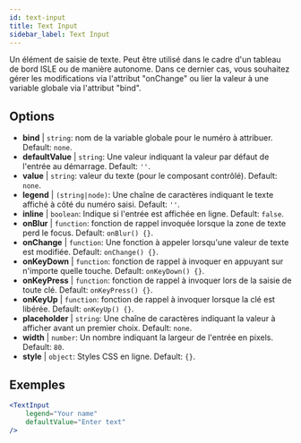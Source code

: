 ```yaml
---
id: text-input
title: Text Input
sidebar_label: Text Input
---
```


Un élément de saisie de texte. Peut être utilisé dans le cadre d'un tableau de bord ISLE ou de manière autonome. Dans ce dernier cas, vous souhaitez gérer les modifications via l'attribut "onChange" ou lier la valeur à une variable globale via l'attribut "bind".

## Options

* __bind__ | `string`: nom de la variable globale pour le numéro à attribuer. Default: `none`.
* __defaultValue__ | `string`: Une valeur indiquant la valeur par défaut de l'entrée au démarrage. Default: `''`.
* __value__ | `string`: valeur du texte (pour le composant contrôlé). Default: `none`.
* __legend__ | `(string|node)`: Une chaîne de caractères indiquant le texte affiché à côté du numéro saisi. Default: `''`.
* __inline__ | `boolean`: Indique si l'entrée est affichée en ligne. Default: `false`.
* __onBlur__ | `function`: fonction de rappel invoquée lorsque la zone de texte perd le focus. Default: `onBlur() {}`.
* __onChange__ | `function`: Une fonction à appeler lorsqu'une valeur de texte est modifiée. Default: `onChange() {}`.
* __onKeyDown__ | `function`: fonction de rappel à invoquer en appuyant sur n'importe quelle touche. Default: `onKeyDown() {}`.
* __onKeyPress__ | `function`: fonction de rappel à invoquer lors de la saisie de toute clé. Default: `onKeyPress() {}`.
* __onKeyUp__ | `function`: fonction de rappel à invoquer lorsque la clé est libérée. Default: `onKeyUp() {}`.
* __placeholder__ | `string`: Une chaîne de caractères indiquant la valeur à afficher avant un premier choix. Default: `none`.
* __width__ | `number`: Un nombre indiquant la largeur de l'entrée en pixels. Default: `80`.
* __style__ | `object`: Styles CSS en ligne. Default: `{}`.


## Exemples

```jsx live
<TextInput
    legend="Your name"
    defaultValue="Enter text"
/>
```

